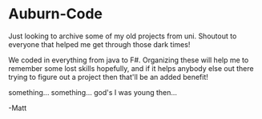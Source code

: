 # Auburn-Code

Just looking to archive some of my old projects from uni. Shoutout to everyone that helped me get through those dark times!

We coded in everything from java to F#. Organizing these will help me to remember some lost skills hopefully, and if it helps anybody else out there trying to figure out a project then that'll be an added benefit!

something... something... god's I was young then...

-Matt
